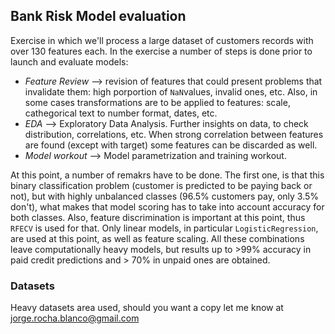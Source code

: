 ## Bank Risk Model evaluation
Exercise in which we'll process a large dataset of customers records with over 130 features each. In the exercise a number of steps is done prior to launch and evaluate models:
- *Feature Review* --> revision of features that could present problems that invalidate them: high porportion of `NaN`values, invalid ones, etc. Also, in some cases transformations are to be applied to features: scale, cathegorical text to number format, dates, etc.
- *EDA* --> Exploratory Data Analysis. Further insights on data, to check distribution, correlations, etc. When strong correlation between features are found (except with target) some features can be discarded as well.
- *Model workout* --> Model parametrization and training workout.

At this point, a number of remakrs have to be done. The first one, is that this binary classification problem (customer is predicted to be paying back or not), but with highly unbalanced classes (96.5% customers pay, only 3.5% don't), what makes that model scoring has to take into account accuracy for both classes. Also, feature discrimination is important at this point, thus `RFECV` is used for that. Only linear models, in particular `LogisticRegression`, are used at this point, as well as feature scaling. All these combinations leave computationally heavy models, but results up to >99% accuracy in paid credit predictions and > 70% in unpaid ones are obtained.

### Datasets

Heavy datasets area used, should you want a copy let me know at jorge.rocha.blanco@gmail.com
